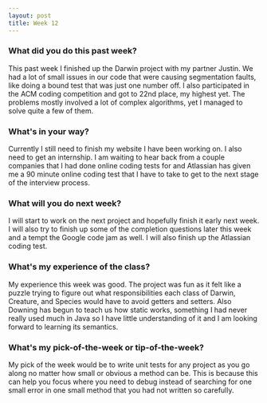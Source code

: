 ```yaml
---
layout: post
title: Week 12
---
```

### What did you do this past week?
  This past week I finished up the Darwin project with my partner Justin. We had a lot of small issues in our code that were causing segmentation faults, like doing a bound test that was just one number off. I also participated in the ACM coding competition and got to 22nd place, my highest yet. The problems mostly involved a lot of complex algorithms, yet I managed to solve quite a few of them.

### What's in your way?
  Currently I still need to finish my website I have been working on. I also need to get an internship. I am waiting to hear back from a couple companies that I had done online coding tests for and Atlassian has given me a 90 minute online coding test that I have to take to get to the next stage of the interview process.
   
### What will you do next week?
  I will start to work on the next project and hopefully finish it early next week. I will also try to finish up some of the completion questions later this week and a tempt the Google code jam as well. I will also finish up the Atlassian coding test.

### What's my experience of the class?
 My experience this week was good. The project was fun as it felt like a puzzle trying to figure out what responsibilities each class of Darwin, Creature, and Species would have to avoid getters and setters. Also Downing has begun to teach us how static works, something I had never really used much in Java so I have little understanding of it and I am looking forward to learning its semantics.

### What's my pick-of-the-week or tip-of-the-week?
 My pick of the week would be to write unit tests for any project as you go along no matter how small or obvious a method can be. This is because this can help you focus where you need to debug instead of searching for one small error in one small method that you had not written so carefully.
